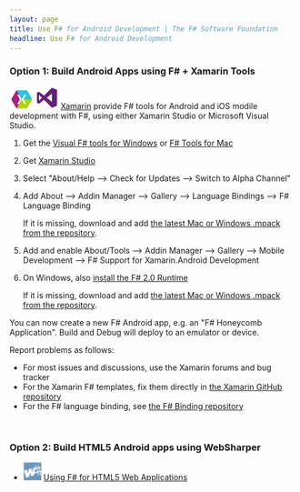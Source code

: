 ```yaml
---
layout: page
title: Use F# for Android Development | The F# Software Foundation
headline: Use F# for Android Development
---
```


### Option 1: Build Android Apps using F# + Xamarin Tools 

![logo](/images/thumbs/xamarin-studio.png)&nbsp;![logo](/images/thumbs/vstudio.png)&nbsp;[Xamarin](http://xamarin.com) provide F# tools for  Android and iOS modile development with F#, using either Xamarin Studio or Microsoft Visual Studio.

1. Get the [Visual F# tools for Windows](/use/windows) or [F# Tools for Mac](/use/mac)

2. Get [Xamarin Studio](http://xamarin.com/download)

3. Select "About/Help --> Check for Updates --> Switch to Alpha Channel"

4. Add About --> Addin Manager --> Gallery --> Language Bindings --> F# Language Binding
  
   If it is missing, download and add [the latest Mac or Windows .mpack from the repository](http://addins.monodevelop.com/Project/Index/48). 

5. Add and enable About/Tools --> Addin Manager --> Gallery --> Mobile Development --> F# Support for Xamarin.Android Development

6. On Windows, also [install the F# 2.0 Runtime](http://www.microsoft.com/en-us/download/details.aspx?id=13450)

   If it is missing, download and add [the latest Mac or Windows .mpack from the repository](http://addins.monodevelop.com/Project/Index/70). 

You can now create a new F# Android app, e.g. an "F# Honeycomb Application". Build and Debug will deploy to an emulator or device.

Report problems as follows:

* For most issues and discussions, use the Xamarin forums and bug tracker
* For the Xamarin F# templates, fix them directly in [the Xamarin GitHub repository](http://github.com/xamarin/md-xamarin-fsharp-addins)
* For the F# language binding, see [the F# Binding repository](http://github.com/fsharp/fsharpbinding)

<br />

### Option 2: Build HTML5 Android apps using WebSharper

* ![logo](/images/thumbs/WebSharper.png)&nbsp;[Using F# for HTML5 Web Applications](/use/html5)
